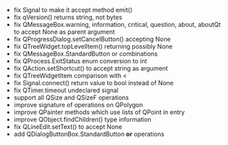 
* fix Signal to make it accept method emit()
* fix qVersion() returns string, not bytes
* fix QMessageBox.warning, information, critical, question, about, aboutQt to accept None as parent argument
* fix QProgressDialog.setCancelButton() accepting None
* fix QTreeWidget.topLevelItem() returning possibly None
* fix QMessageBox.StandardButton or combinations
* fix QProcess.ExitStatus enum conversion to int
* fix QAction.setShortcut() to accept string as argument
* fix QTreeWidgetItem comparison with < 
* fix Signal.connect() return value to bool instead of None
* fix QTimer.timeout undeclared signal
* support all QSize and QSizeF operations
* improve signature of operations on QPolygon
* improve QPainter methods which use lists of QPoint in entry
* improve QObject.findChildren() type information
* fix QLineEdit.setText() to accept None
* add QDialogButtonBox.StandardButton __or__ operations
